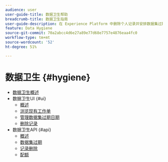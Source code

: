 ```yaml
---
audience: user
user-guide-title: 数据卫生帮助
breadcrumb-title: 数据卫生指南
user-guide-description: 在 Experience Platform 中删除个人记录并安排数据集过期时间，以进行数据清理、匿名数据移除和数据最小化。
feature: Data Hygiene
source-git-commit: 70a2abcc4d6e27a89e77d68e7757e4876eaa4fc0
workflow-type: tm+mt
source-wordcount: '52'
ht-degree: 51%

---
```



# 数据卫生 {#hygiene}

* [数据卫生概述](./home.md)
* 数据卫生UI {#ui}
   * [概述](./ui/overview.md)
   * [浏览现有工作单](./ui/browse.md)
   * [管理数据集过期日期](./ui/dataset-expiration.md)
   * [删除记录](./ui/record-delete.md)
* 数据卫生API {#api}
   * [概述](./api/overview.md)
   * [数据集过期](./api/dataset-expiration.md)
   * [记录删除](./api/workorder.md)
   * [配额](./api/quota.md)
